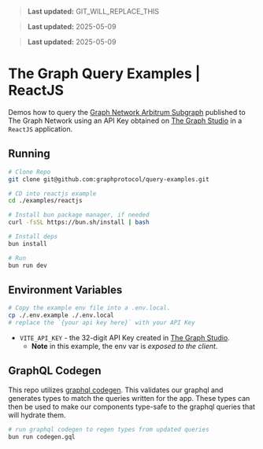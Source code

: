 > **Last updated:** GIT_WILL_REPLACE_THIS

> **Last updated:** 2025-05-09

> **Last updated:** 2025-05-09

# The Graph Query Examples | ReactJS

Demos how to query the [Graph Network Arbitrum Subgraph](https://thegraph.com/explorer/subgraphs/DZz4kDTdmzWLWsV373w2bSmoar3umKKH9y82SUKr5qmp?view=Playground&chain=arbitrum-one) published to The Graph Network using an API Key obtained on [The Graph Studio](https://thegraph.com/studio) in a `ReactJS` application.

## Running

```bash
# Clone Repo
git clone git@github.com:graphprotocol/query-examples.git

# CD into reactjs example
cd ./examples/reactjs

# Install bun package manager, if needed
curl -fsSL https://bun.sh/install | bash

# Install deps
bun install

# Run
bun run dev
```

## Environment Variables

```bash
# Copy the example env file into a .env.local.
cp ./.env.example ./.env.local
# replace the `{your api key here}` with your API Key
```

- `VITE_API_KEY` - the 32-digit API Key created in [The Graph Studio](https://thegraph.com/studio).
  - **Note** in this example, the env var is _exposed to the client_.

## GraphQL Codegen

This repo utilizes [graphql codegen](https://the-guild.dev/graphql/codegen). This validates our graphql and generates types to match the queries written for the app. These types can then be used to make our components type-safe to the graphql queries that will hydrate them.

```bash
# run graphql codegen to regen types from updated queries
bun run codegen.gql
```
